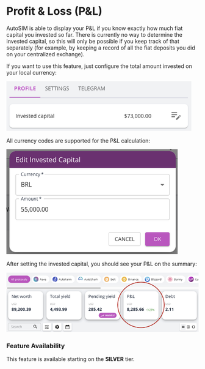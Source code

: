 # Profit & Loss (P\&L)

AutoSIM is able to display your P\&L if you know exactly how much fiat capital you invested so far. There is currently no way to determine the invested capital, so this will only be possible if you keep track of that separately (for example, by keeping a record of all the fiat deposits you did on your centralized exchange).

If you want to use this feature, just configure the total amount invested on your local currency:

![](<../.gitbook/assets/image (77).png>)

All currency codes are supported for the P\&L calculation:

![](<../.gitbook/assets/image (79).png>)

After setting the invested capital, you should see your P\&L on the summary:

![](<../.gitbook/assets/image (75).png>)

### Feature Availability

This feature is available starting on the **SILVER** tier.

